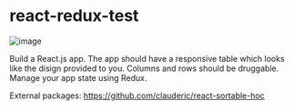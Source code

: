 # react-redux-test

![image](https://user-images.githubusercontent.com/20415880/158131703-0c5292a5-7c5c-4ddb-bfdd-232d7dd96119.png)

Build a React.js app.
The app should have a responsive table which looks like the disign provided to you. 
Columns and rows should be druggable.
Manage your app state using Redux.

External packages: https://github.com/clauderic/react-sortable-hoc
